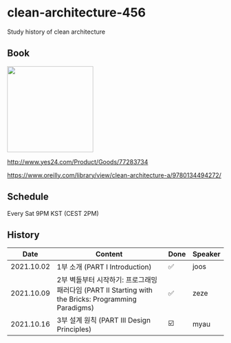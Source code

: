# clean-architecture-456
Study history of clean architecture

## Book
<img src="http://image.yes24.com/goods/77283734/XL" width="200">

http://www.yes24.com/Product/Goods/77283734

https://www.oreilly.com/library/view/clean-architecture-a/9780134494272/

## Schedule
Every Sat 9PM KST (CEST 2PM)

## History
|Date|Content|Done|Speaker|
|----|-------|----|-------|
|2021.10.02|1부 소개 (PART I Introduction)|✅|joos|
|2021.10.09|2부 벽돌부터 시작하기: 프로그래밍 패러다임 (PART II Starting with the Bricks: Programming Paradigms)|✅|zeze|
|2021.10.16|3부 설계 원칙 (PART III Design Principles)|☑️|myau|
